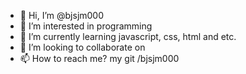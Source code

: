 - 👋 Hi, I’m @bjsjm000
- 👀 I’m interested in programming
- 🌱 I’m currently learning javascript, css, html and etc.
- 💞️ I’m looking to collaborate on 
- 📫 How to reach me? my git /bjsjm000

<!---
bjsjm000/bjsjm000 is a ✨ special ✨ repository because its `README.md` (this file) appears on your GitHub profile.
You can click the Preview link to take a look at your changes.
--->
